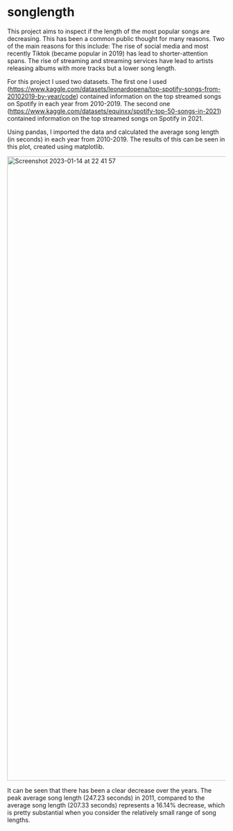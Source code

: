 # songlength

This project aims to inspect if the length of the most popular songs are decreasing. This has been a common public thought for many reasons. Two of the main reasons for this include: 
The rise of social media and most recently Tiktok (became popular in 2019) has lead to shorter-attention spans.
The rise of streaming and streaming services have lead to artists releasing albums with more tracks but a lower song length.

For this project I used two datasets. The first one I used (https://www.kaggle.com/datasets/leonardopena/top-spotify-songs-from-20102019-by-year/code) contained information on the top streamed songs on Spotify in each year from 2010-2019. The second one (https://www.kaggle.com/datasets/equinxx/spotify-top-50-songs-in-2021) contained information on the top streamed songs on Spotify in 2021. 

Using pandas, I imported the data and calculated the average song length (in seconds) in each year from 2010-2019. The results of this can be seen in this plot, created using matplotlib.

<img width="1440" alt="Screenshot 2023-01-14 at 22 41 57" src="https://user-images.githubusercontent.com/122220434/212500271-43b0d9c4-0cc4-44e5-8839-d17f000d236f.png">

It can be seen that there has been a clear decrease over the years. The peak average song length (247.23 seconds) in 2011, compared to the average song length (207.33 seconds) represents a 16.14% decrease, which is pretty substantial when you consider the relatively small range of song lengths.


